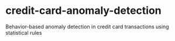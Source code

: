 # credit-card-anomaly-detection
Behavior-based anomaly detection in credit card transactions using statistical rules
